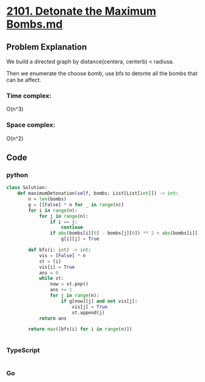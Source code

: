 # [2101. Detonate the Maximum Bombs.md](https://leetcode.cn/problems/detonate-the-maximum-bombs/description/?envType=daily-question&envId=2024-07-22)



## Problem Explanation
We build a directed graph by distance(centera, centerb) < radiusa.

Then we enumerate the choose bomb, use bfs to detonte all the bombs that can be affect.
### Time complex:
O(n^3)
### Space complex:
O(n^2)
## Code

### python
```python
class Solution:
    def maximumDetonation(self, bombs: List[List[int]]) -> int:
        n = len(bombs)
        g = [[False] * n for _ in range(n)]
        for i in range(n):
            for j in range(n):
                if i == j:
                    continue
                if abs(bombs[i][0] - bombs[j][0]) ** 2 + abs(bombs[i][1] - bombs[j][1]) ** 2 <= bombs[i][2] ** 2:
                    g[i][j] = True

        def bfs(i: int) -> int:
            vis = [False] * n
            st = [i]
            vis[i] = True
            ans = 0
            while st:
                now = st.pop()
                ans += 1
                for j in range(n):
                    if g[now][j] and not vis[j]:
                        vis[j] = True
                        st.append(j)
            return ans

        return max([bfs(i) for i in range(n)])



```

### TypeScript
```TypeScript


```

### Go
```go
```